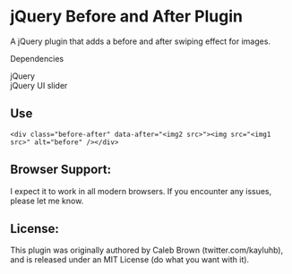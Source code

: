 # jQuery Before and After Plugin

A jQuery plugin that adds a before and after swiping effect for images.  

Dependencies

jQuery  
jQuery UI slider  


Use
---

    <div class="before-after" data-after="<img2 src>"><img src="<img1 src>" alt="before" /></div>


Browser Support:
----------------

I expect it to work in all modern browsers.  If you encounter any issues, please let me know.
    
License:
--------

This plugin was originally authored by Caleb Brown (twitter.com/kayluhb), and is released under an MIT License (do what you want with it).  


